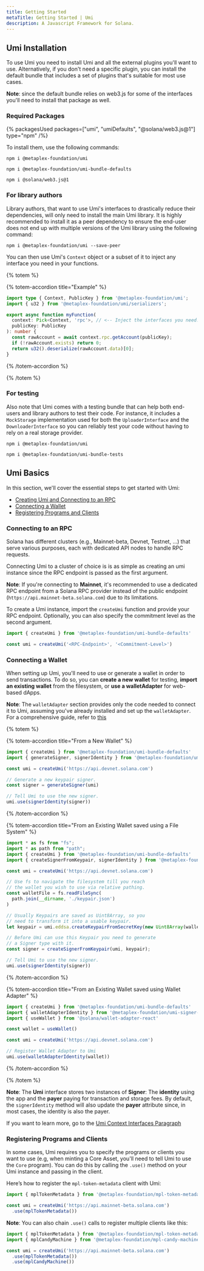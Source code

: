 ```yaml
---
title: Getting Started
metaTitle: Getting Started | Umi
description: A Javascript Framework for Solana.
---
```


## Umi Installation

To use Umi you need to install Umi and all the external plugins you'll want to use. Alternatively, if you don't need a specific plugin, you can install the default bundle that includes a set of plugins that's suitable for most use cases. 

**Note**: since the default bundle relies on web3.js for some of the interfaces you'll need to install that package as well.

### Required Packages

{% packagesUsed packages=["umi", "umiDefaults", "@solana/web3.js@1"] type="npm" /%}

To install them, use the following commands:

```
npm i @metaplex-foundation/umi 
```

```
npm i @metaplex-foundation/umi-bundle-defaults 
```

```
npm i @solana/web3.js@1
```

### For library authors

Library authors, that want to use Umi's interfaces to drastically reduce their dependencies, will only need to install the main Umi library. It is highly recommended to install it as a peer dependency to ensure the end-user does not end up with multiple versions of the Umi library using the following command:

```
npm i @metaplex-foundation/umi --save-peer
```

You can then use Umi's `Context` object or a subset of it to inject any interface you need in your functions.

{% totem %}

{% totem-accordion title="Example" %}

```ts
import type { Context, PublicKey } from '@metaplex-foundation/umi';
import { u32 } from '@metaplex-foundation/umi/serializers';

export async function myFunction(
  context: Pick<Context, 'rpc'>, // <-- Inject the interfaces you need.
  publicKey: PublicKey
): number {
  const rawAccount = await context.rpc.getAccount(publicKey);
  if (!rawAccount.exists) return 0;
  return u32().deserialize(rawAccount.data)[0];
}
```

{% /totem-accordion %}

{% /totem %}

### For testing

Also note that Umi comes with a testing bundle that can help both end-users and library authors to test their code. For instance, it includes a `MockStorage` implementation used for both the `UploaderInterface` and the `DownloaderInterface` so you can reliably test your code without having to rely on a real storage provider.

```
npm i @metaplex-foundation/umi
```

```
npm i @metaplex-foundation/umi-bundle-tests
```

## Umi Basics

In this section, we'll cover the essential steps to get started with Umi:
- [Creating Umi and Connecting to an RPC](/umi/getting-started#connecting-to-an-rpc)
- [Connecting a Wallet](/umi/getting-started#connecting-a-wallet)
- [Registering Programs and Clients](/umi/getting-started#registering-programs-and-clients)

### Connecting to an RPC

Solana has different clusters (e.g., Mainnet-beta, Devnet, Testnet, ...) that serve various purposes, each with dedicated API nodes to handle RPC requests.

Connecting Umi to a cluster of choice is is as simple as creating an umi instance since the RPC endpoint is passed as the first argument. 

**Note**: If you're connecting to **Mainnet**, it's recommended to use a dedicated RPC endpoint from a Solana RPC provider instead of the public endpoint (`https://api.mainnet-beta.solana.com`) due to its limitations.

To create a Umi instance, import the `createUmi` function and provide your RPC endpoint. Optionally, you can also specify the commitment level as the second argument.

```ts
import { createUmi } from '@metaplex-foundation/umi-bundle-defaults'

const umi = createUmi('<RPC-Endpoint>', '<Commitment-Level>')
```

### Connecting a Wallet

When setting up Umi, you'll need to use or generate a wallet in order to send transactions. To do so, you can **create a new wallet** for testing, **import an existing wallet** from the filesystem, or **use a walletAdapter** for web-based dApps.

**Note**: The `walletAdapter` section provides only the code needed to connect it to Umi, assuming you've already installed and set up the `walletAdapter`. For a comprehensive guide, refer to [this](https://github.com/anza-xyz/wallet-adapter/blob/master/APP.md)

{% totem %}

{% totem-accordion title="From a New Wallet" %}

```ts
import { createUmi } from '@metaplex-foundation/umi-bundle-defaults'
import { generateSigner, signerIdentity } from '@metaplex-foundation/umi'

const umi = createUmi('https://api.devnet.solana.com')

// Generate a new keypair signer.
const signer = generateSigner(umi)

// Tell Umi to use the new signer.
umi.use(signerIdentity(signer))
```

{% /totem-accordion %}

{% totem-accordion title="From an Existing Wallet saved using a File System" %}

```ts
import * as fs from "fs";
import * as path from "path";
import { createUmi } from '@metaplex-foundation/umi-bundle-defaults'
import { createSignerFromKeypair, signerIdentity } from '@metaplex-foundation/umi'

const umi = createUmi('https://api.devnet.solana.com')

// Use fs to navigate the filesystem till you reach
// the wallet you wish to use via relative pathing.
const walletFile = fs.readFileSync(
  path.join(__dirname, './keypair.json')
)

// Usually Keypairs are saved as Uint8Array, so you  
// need to transform it into a usable keypair.  
let keypair = umi.eddsa.createKeypairFromSecretKey(new Uint8Array(walletFile));

// Before Umi can use this Keypair you need to generate 
// a Signer type with it.  
const signer = createSignerFromKeypair(umi, keypair);

// Tell Umi to use the new signer.
umi.use(signerIdentity(signer))
```

{% /totem-accordion %}

{% totem-accordion title="From an Existing Wallet saved using Wallet Adapter" %}

```ts
import { createUmi } from '@metaplex-foundation/umi-bundle-defaults'
import { walletAdapterIdentity } from '@metaplex-foundation/umi-signer-wallet-adapters'
import { useWallet } from '@solana/wallet-adapter-react'

const wallet = useWallet()

const umi = createUmi('https://api.devnet.solana.com')

// Register Wallet Adapter to Umi
umi.use(walletAdapterIdentity(wallet))
```

{% /totem-accordion %}

{% /totem %}

**Note**: The **Umi** interface stores two instances of **Signer**: The **identity** using the app and the **payer** paying for transaction and storage fees. By default, the `signerIdentity` method will also update the **payer** attribute since, in most cases, the identity is also the payer. 

If you want to learn more, go to the [Umi Context Interfaces Paragraph](/umi/interfaces#the-context-interface) 

### Registering Programs and Clients

In some cases, Umi requires you to specify the programs or clients you want to use (e.g, when minting a Core Asset, you'll need to tell Umi to use the `Core` program). You can do this by calling the `.use()` method on your Umi instance and passing in the client.

Here’s how to register the `mpl-token-metadata` client with Umi:

```ts
import { mplTokenMetadata } from '@metaplex-foundation/mpl-token-metadata'

const umi = createUmi('https://api.mainnet-beta.solana.com')
  .use(mplTokenMetadata())
```

**Note**: You can also chain `.use()` calls to register multiple clients like this:

```ts
import { mplTokenMetadata } from '@metaplex-foundation/mpl-token-metadata'
import { mplCandyMachine } from '@metaplex-foundation/mpl-candy-machine'

const umi = createUmi('https://api.mainnet-beta.solana.com')
  .use(mplTokenMetadata())
  .use(mplCandyMachine())
```
